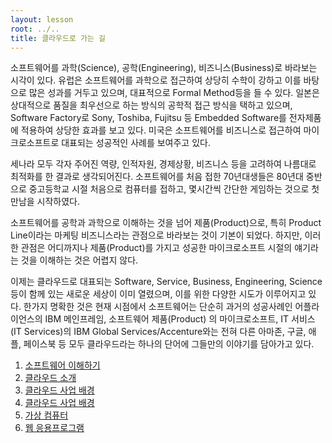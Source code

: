 ```yaml
---
layout: lesson
root: ../..
title: 클라우드로 가는 길
---
```


소프트웨어를 과학(Science), 공학(Engineering), 비즈니스(Business)로 바라보는 시각이 있다. 유럽은 소프트웨어를 과학으로 접근하여 상당히 수학이 강하고 이를 바탕으로 많은 성과를 거두고 있으며, 대표적으로 Formal Method등을 들 수 있다. 일본은 상대적으로 품질을 최우선으로 하는 방식의 공학적 접근 방식을 택하고 있으며, Software Factory로 Sony, Toshiba, Fujitsu 등 Embedded Software를 전자제품에 적용하여 상당한 효과를 보고 있다. 미국은 소프트웨어를 비즈니스로 접근하여 마이크로소프트로 대표되는 성공적인 사례를 보여주고 있다.  

세나라 모두 각자 주어진 역량, 인적자원, 경제상황, 비즈니스 등을 고려하여 나름대로 최적화를 한 결과로 생각되어진다. 소프트웨어를 처음 접한 70년대생들은 80년대 중반으로 중고등학교 시절 처음으로 컴퓨터를 접하고, 몇시간씩 간단한 게임하는 것으로 첫만남을 시작하였다.  

소프트웨어를 공학과 과학으로 이해하는 것을 넘어 제품(Product)으로, 특히 Product Line이라는 마케팅 비즈니스라는 관점으로 바라보는 것이 기본이 되었다.
 하지만, 이러한 관점은 어디까지나 제품(Product)를 가지고 성공한 마이크로소프트 시절의 얘기라는 것을 이해하는 것은 어렵지 않다.  

이제는 클라우드로 대표되는 Software, Service, Business, Engineering, Science 등이 함께 있는 새로운 세상이 이미 열렸으며, 이를 위한 다양한 시도가 이루어지고 있다. 한가지 명확한 것은 현재 시점에서 소프트웨어는 단순히 과거의 성공사례인 어플라이언스의 IBM 메인프레임, 소프트웨어 제품(Product) 의 마이크로소프트, IT 서비스(IT Services)의 IBM Global Services/Accenture와는 전혀 다른 아마존, 구글, 애플, 페이스북 등 모두 클라우드라는 하나의 단어에 그들만의 이야기를 담아가고 있다.

<div class="toc" markdown="1">

1.  [소프트웨어 이해하기](00-software.html)
2.  [클라우드 소개](01-cloud.html)
3.  [클라우드 사업 배경](02-cloud-biz.html)
4.  [클라우드 사업 배경](03-cloud-arch.html)
5.  [가상 컴퓨터](04-vm.html)
6.  [웹 응용프로그램](05-lamp.html)

</div>
